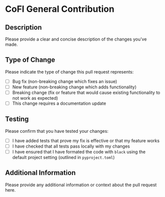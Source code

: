 # CoFI General Contribution

## Description

Please provide a clear and concise description of the changes you've made.

## Type of Change

Please indicate the type of change this pull request represents:

- [ ] Bug fix (non-breaking change which fixes an issue)
- [ ] New feature (non-breaking change which adds functionality)
- [ ] Breaking change (fix or feature that would cause existing functionality to not work as expected)
- [ ] This change requires a documentation update

## Testing

Please confirm that you have tested your changes:

- [ ] I have added tests that prove my fix is effective or that my feature works
- [ ] I have checked that all tests pass locally with my changes
- [ ] I have ensured that I have formated the code with `black` using the default 
      project setting (outlined in `pyproject.toml`)

## Additional Information

Please provide any additional information or context about the pull request here.
